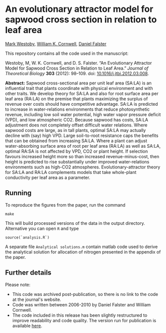 # An evolutionary attractor model for sapwood cross section in relation to leaf area

[Mark Westoby](http://bio.mq.edu.au/research/groups/ecology//westoby/mark.htm),
[William K. Cornwell](http://www.phylodiversity.net/wcornwell/),
[Daniel Falster](http://danielfalster.com/)

This repository contains all the code used in the manuscript:

Westoby, M, W. K. Cornwell, and D. S. Falster. “An Evolutionary Attractor Model for Sapwood Cross Section in Relation to Leaf Area.” *Journal of Theoretical Biology* **303** (2012): 98–109. doi: [10.1016/j.jtbi.2012.03.008](http://doi.org/10.1016/j.jtbi.2012.03.008).

**Abstract:** Sapwood cross-sectional area per unit leaf area (SA:LA) is an influential trait that plants coordinate with physical environment and with other traits. We develop theory for SA:LA and also for root surface area per leaf area (RA:LA) on the premise that plants maximizing the surplus of revenue over costs should have competitive advantage. SA:LA is predicted to increase in water-relations environments that reduce photosynthetic revenue, including low soil water potential, high water vapor pressure deficit (VPD), and low atmospheric CO2. Because sapwood has costs, SA:LA adjustment does not completely offset difficult water relations. Where sapwood costs are large, as in tall plants, optimal SA:LA may actually decline with (say) high VPD. Large soil-to-root resistance caps the benefits that can be obtained from increasing SA:LA. Where a plant can adjust water-absorbing surface area of root per leaf area (RA:LA) as well as SA:LA, optimal RA:SA is not affected by VPD, CO2 or plant height. If selection favours increased height more so than increased revenue-minus-cost, then height is predicted to rise substantially under improved water-relations environments such as high-CO2 atmospheres. Evolutionary-attractor theory for SA:LA and RA:LA complements models that take whole-plant conductivity per leaf area as a parameter.

## Running

To reproduce the figures from the paper, run the command

```
make
```

This will build processed versions of the data in the output directory. Alternative you can open `R` and type

```
source(`analysis.R`)
```

A separate file  `Analytical solutions.m` contain matlab code used to derive the analytical solution for allocation of nitrogen presented in the appendix of the paper.

## Further details

Please note:

- This code was archived post-publication, so there is no link to the code at the journal's website.
- Code was written between 2006-2010 by Daniel Falster and William Cornwell.
- The code included in this release has been slightly restructured to improve readability and code quality. The version run for publication is available [here](https://github.com/dfalster/Westoby_2012_JTB_sapwood_model/commit/20215f539f78f7ecc73635e41844032cdea6c92b).
